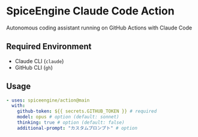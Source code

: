 # SpiceEngine Claude Code Action

Autonomous coding assistant running on GitHub Actions with Claude Code

## Required Environment

- Claude CLI (`claude`)
- GitHub CLI (`gh`)

## Usage

```yaml
- uses: spiceengine/action@main
  with:
    github-token: ${{ secrets.GITHUB_TOKEN }} # required
    model: opus # option (default: sonnet)
    thinking: true # option (default: false)
    additional-prompt: "カスタムプロンプト" # option
```
